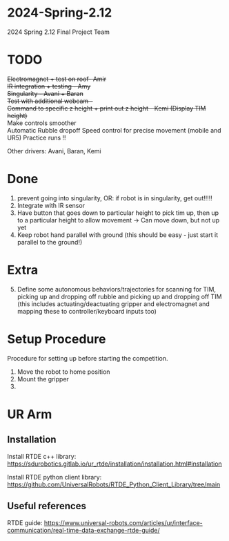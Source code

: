 # 2024-Spring-2.12
2024 Spring 2.12 Final Project Team


# TODO
~~Electromagnet + test on roof- Amir~~  
~~IR integration + testing - Amy~~  
~~Singularity - Avani + Baran~~  
~~Test with additional webcam -~~  
~~Command to specific z height + print out z height - Kemi (Display TIM height)~~  
Make controls smoother  
Automatic Rubble dropoff
Speed control for precise movement (mobile and UR5)
Practice runs !!


Other drivers: Avani, Baran, Kemi



# Done
1. prevent going into singularity, OR: if robot is in singularity, get out!!!!!
2. Integrate with IR sensor
3. Have button that goes down to particular height to pick tim up, then up to a particular height to allow movement -> Can move down, but not up yet
4. Keep robot hand parallel with ground (this should be easy - just start it parallel to the ground!)





# Extra
5. Define some autonomous behaviors/trajectories for scanning for TIM, picking up and dropping off rubble and picking up and dropping off TIM 
(this includes actuating/deactuating gripper and electromagnet and mapping these to controller/keyboard inputs too)


# Setup Procedure 
Procedure for setting up before starting the competition.

1. Move the robot to home position
2. Mount the gripper
3. 


# UR Arm
## Installation
Install RTDE c++ library: https://sdurobotics.gitlab.io/ur_rtde/installation/installation.html#installation

Install RTDE python client library: https://github.com/UniversalRobots/RTDE_Python_Client_Library/tree/main 


## Useful references
RTDE guide: https://www.universal-robots.com/articles/ur/interface-communication/real-time-data-exchange-rtde-guide/
